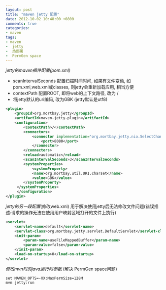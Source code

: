 ```yaml
---
layout: post
title: "maven jetty 配置"
date: 2012-10-02 10:48:00 +0800
comments: true
categories:
- maven
tags:
- maven
-  jetty
-  热部署
-  PermGen space
---
```


*jetty的maven插件配置(pom.xml)*


*  scanIntervalSeconds 配置扫描时间时间, 如果有文件变动, 如pom.xml,web.xml或classes, 则jetty会重新加载应用, 相当方便
*  contextPath 配置ROOT, 即将web的上下文路径, 改为 /
*  将jetty默认的uri编码, 改为GBK   (jetty默认是utf8)

```xml
<plugin> 
    <groupId>org.mortbay.jetty</groupId> 
    <artifactId>maven-jetty-plugin</artifactId>
    <configuration>    
        <contextPath>/</contextPath>    
        <connectors>    
            <connector implementation="org.mortbay.jetty.nio.SelectChannelConnector">
                <port>8080</port>    
            </connector>    
        </connectors>    
        <reload>automatic</reload>  
        <scanIntervalSeconds>3</scanIntervalSeconds>
        <systemProperties>
            <systemProperty>
	        <name>org.mortbay.util.URI.charset</name>
	        <value>GBK</value>
	    </systemProperty>
	 </systemProperties>
     </configuration> 
</plugin>
```


*jetty的另一段配置*(修改web.xml)
用于解决使用jetty后无法修改文件问题(错误描述:请求的操作无法在使用用户映射区域打开的文件上执行)

```xml
<servlet>
    <servlet-name>default</servlet-name>
    <servlet-class>org.mortbay.jetty.servlet.DefaultServlet</servlet-class>
    <init-param>
        <param-name>useFileMappedBuffer</param-name>
        <param-value>false</param-value>
    </init-param>
    <load-on-startup>0</load-on-startup>
</servlet>
```


*修改mvn时的java运行时参数* (解决 PermGen space问题)

```
set MAVEN_OPTS=-XX:MaxPermSize=128M
mvn jetty:run
```




